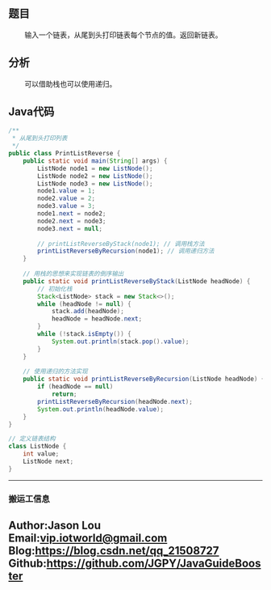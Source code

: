 ## 题目
&ensp;&ensp;&ensp;&ensp;
    输入一个链表，从尾到头打印链表每个节点的值。返回新链表。

## 分析
&ensp;&ensp;&ensp;&ensp;
    可以借助栈也可以使用递归。

## Java代码
```java
/**
 * 从尾到头打印列表
 */ 
public class PrintListReverse { 
    public static void main(String[] args) { 
        ListNode node1 = new ListNode(); 
        ListNode node2 = new ListNode(); 
        ListNode node3 = new ListNode(); 
        node1.value = 1; 
        node2.value = 2; 
        node3.value = 3; 
        node1.next = node2; 
        node2.next = node3; 
        node3.next = null; 
        
        // printListReverseByStack(node1); // 调用栈方法 
        printListReverseByRecursion(node1); // 调用递归方法 
    } 
    
    // 用栈的思想来实现链表的倒序输出 
    public static void printListReverseByStack(ListNode headNode) { 
        // 初始化栈 
        Stack<ListNode> stack = new Stack<>(); 
        while (headNode != null) { 
            stack.add(headNode); 
            headNode = headNode.next; 
        } 
        while (!stack.isEmpty()) { 
            System.out.println(stack.pop().value); 
        } 
    } 
    
    // 使用递归的方法实现 
    public static void printListReverseByRecursion(ListNode headNode) { 
        if (headNode == null) 
            return; 
        printListReverseByRecursion(headNode.next); 
        System.out.println(headNode.value); 
    } 
} 

// 定义链表结构
class ListNode { 
    int value; 
    ListNode next; 
}

```


---
### 搬运工信息
Author:Jason Lou <br>
Email:vip.iotworld@gmail.com <br>
Blog:https://blog.csdn.net/qq_21508727 <br>
Github:https://github.com/JGPY/JavaGuideBooster <br>
---